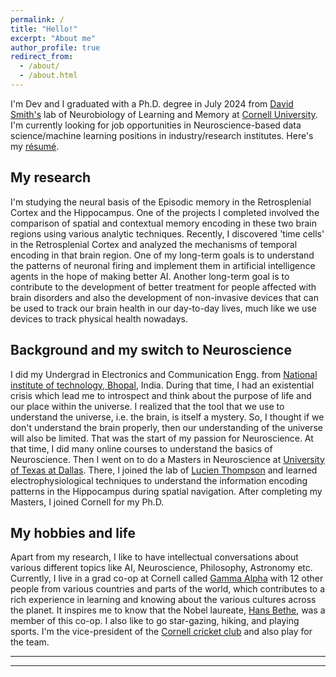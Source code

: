 ```yaml
---
permalink: /
title: "Hello!"
excerpt: "About me"
author_profile: true
redirect_from: 
  - /about/
  - /about.html
---
```


I'm Dev and I graduated with a Ph.D. degree in July 2024 from [David Smith's][lab_website] lab of Neurobiology of Learning and Memory at [Cornell University][university]. I'm currently looking for job opportunities in Neuroscience-based data science/machine learning positions in industry/research institutes. Here's my [résumé][resume].


My research
------

I'm studying the neural basis of the Episodic memory in the Retrosplenial Cortex and the Hippocampus. One of the projects I completed involved the comparison of spatial and contextual memory encoding in these two brain regions using various analytic techniques. Recently, I discovered 'time cells' in the Retrosplenial Cortex and analyzed the mechanisms of temporal encoding in that brain region. One of my long-term goals is to understand the patterns of neuronal firing and implement them in artificial intelligence agents in the hope of making better AI. Another long-term goal is to contribute to the development of better treatment for people affected with brain disorders and also the development of non-invasive devices that can be used to track our brain health in our day-to-day lives, much like we use devices to track physical health nowadays.  


Background and my switch to Neuroscience
------

I did my Undergrad in Electronics and Communication Engg. from [National institute of technology, Bhopal][ug], India. During that time, I had an existential crisis which lead me to introspect and think about the purpose of life and our place within the universe. I realized that the tool that we use to understand the universe, i.e. the brain, is itself a mystery. So, I thought if we don't understand the brain properly, then our understanding of the universe will also be limited. That was the start of my passion for Neuroscience. At that time, I did many online courses to understand the basics of Neuroscience. Then I went on to do a Masters in Neuroscience at [University of Texas at Dallas][masters]. There, I joined the lab of [Lucien Thompson][lab_utd] and learned electrophysiological techniques to understand the information encoding patterns in the Hippocampus during spatial navigation. After completing my Masters, I joined Cornell for my Ph.D.


My hobbies and life
------

Apart from my research, I like to have intellectual conversations about various different topics like AI, Neuroscience, Philosophy, Astronomy etc. Currently, I live in a grad co-op at Cornell called [Gamma Alpha][house] with 12 other people from various countries and parts of the world, which contributes to a rich experience in learning and knowing about the various cultures across the planet. It inspires me to know that the Nobel laureate, [Hans Bethe][nobel], was a member of this co-op. I also like to go star-gazing, hiking, and playing sports. I'm the vice-president of the [Cornell cricket club][cricket] and also play for the team.

---
---
[resume]: https://devsubramanian.github.io/Resume.pdf
[lab_website]: https://blogs.cornell.edu/davidsmithlab/
[university]: https://www.cornell.edu/
[ug]: http://www.manit.ac.in/
[masters]: https://www.utdallas.edu/
[lab_utd]: https://bbs.utdallas.edu/agingmemorylab/
[house]: https://www.gammaalphaithaca.com/
[nobel]: https://en.wikipedia.org/wiki/Hans_Bethe
[cricket]: https://www.facebook.com/cornellcricket/
